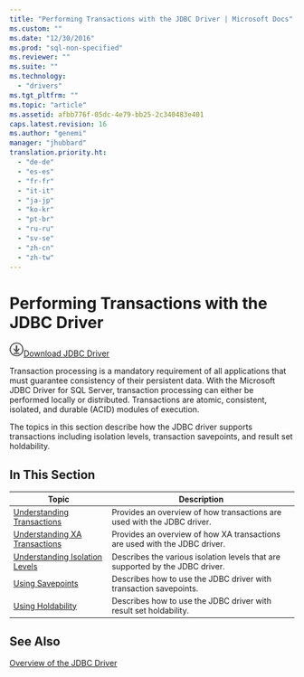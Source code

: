 ```yaml
---
title: "Performing Transactions with the JDBC Driver | Microsoft Docs"
ms.custom: ""
ms.date: "12/30/2016"
ms.prod: "sql-non-specified"
ms.reviewer: ""
ms.suite: ""
ms.technology: 
  - "drivers"
ms.tgt_pltfrm: ""
ms.topic: "article"
ms.assetid: afbb776f-05dc-4e79-bb25-2c340483e401
caps.latest.revision: 16
ms.author: "genemi"
manager: "jhubbard"
translation.priority.ht: 
  - "de-de"
  - "es-es"
  - "fr-fr"
  - "it-it"
  - "ja-jp"
  - "ko-kr"
  - "pt-br"
  - "ru-ru"
  - "sv-se"
  - "zh-cn"
  - "zh-tw"
---
```

# Performing Transactions with the JDBC Driver
![Download](../../ssdt/media/download.png)[Download JDBC Driver](http://go.microsoft.com/fwlink/?LinkId=245496)

  Transaction processing is a mandatory requirement of all applications that must guarantee consistency of their persistent data. With the Microsoft JDBC Driver for SQL Server, transaction processing can either be performed locally or distributed. Transactions are atomic, consistent, isolated, and durable (ACID) modules of execution.  
  
 The topics in this section describe how the JDBC driver supports transactions including isolation levels, transaction savepoints, and result set holdability.  
  
## In This Section  
  
|Topic|Description|  
|-----------|-----------------|  
|[Understanding Transactions](../../connect/jdbc/understanding-transactions.md)|Provides an overview of how transactions are used with the JDBC driver.|  
|[Understanding XA Transactions](../../connect/jdbc/understanding-xa-transactions.md)|Provides an overview of how XA transactions are used with the JDBC driver.|  
|[Understanding Isolation Levels](../../connect/jdbc/understanding-isolation-levels.md)|Describes the various isolation levels that are supported by the JDBC driver.|  
|[Using Savepoints](../../connect/jdbc/using-savepoints.md)|Describes how to use the JDBC driver with transaction savepoints.|  
|[Using Holdability](../../connect/jdbc/using-holdability.md)|Describes how to use the JDBC driver with result set holdability.|  
  
## See Also  
 [Overview of the JDBC Driver](../../connect/jdbc/overview-of-the-jdbc-driver.md)  
  
  